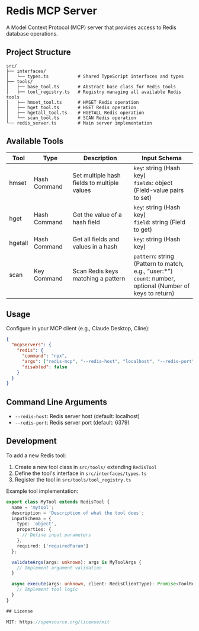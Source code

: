 # Redis MCP Server

A Model Context Protocol (MCP) server that provides access to Redis database operations.

## Project Structure

```
src/
├── interfaces/
│   └── types.ts           # Shared TypeScript interfaces and types
├── tools/
│   ├── base_tool.ts       # Abstract base class for Redis tools
│   ├── tool_registry.ts   # Registry managing all available Redis tools
│   ├── hmset_tool.ts      # HMSET Redis operation
│   ├── hget_tool.ts       # HGET Redis operation
│   ├── hgetall_tool.ts    # HGETALL Redis operation
│   └── scan_tool.ts       # SCAN Redis operation
└── redis_server.ts        # Main server implementation
```

## Available Tools

| Tool | Type | Description | Input Schema |
|------|------|-------------|--------------|
| hmset | Hash Command | Set multiple hash fields to multiple values | `key`: string (Hash key)<br>`fields`: object (Field-value pairs to set) |
| hget | Hash Command | Get the value of a hash field | `key`: string (Hash key)<br>`field`: string (Field to get) |
| hgetall | Hash Command | Get all fields and values in a hash | `key`: string (Hash key) |
| scan | Key Command | Scan Redis keys matching a pattern | `pattern`: string (Pattern to match, e.g., "user:*")<br>`count`: number, optional (Number of keys to return) |

## Usage

Configure in your MCP client (e.g., Claude Desktop, Cline):

```json
{
  "mcpServers": {
    "redis": {
      "command": "npx",
      "args": ["redis-mcp", "--redis-host", "localhost", "--redis-port", "6379"],
      "disabled": false
    }
  }
}
```

## Command Line Arguments

- `--redis-host`: Redis server host (default: localhost)
- `--redis-port`: Redis server port (default: 6379)

## Development

To add a new Redis tool:

1. Create a new tool class in `src/tools/` extending `RedisTool`
2. Define the tool's interface in `src/interfaces/types.ts`
3. Register the tool in `src/tools/tool_registry.ts`

Example tool implementation:

```typescript
export class MyTool extends RedisTool {
  name = 'mytool';
  description = 'Description of what the tool does';
  inputSchema = {
    type: 'object',
    properties: {
      // Define input parameters
    },
    required: ['requiredParam']
  };

  validateArgs(args: unknown): args is MyToolArgs {
    // Implement argument validation
  }

  async execute(args: unknown, client: RedisClientType): Promise<ToolResponse> {
    // Implement tool logic
  }
}

## License

MIT: https://opensource.org/license/mit